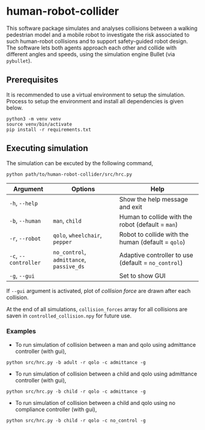 # human-robot-collider
This software package simulates and analyses collisions between a walking pedestrian model and a mobile robot to investigate the risk associated to such human-robot collisions and to support safety-guided robot design. The software lets both agents approach each other and collide with different angles and speeds, using the simulation engine Bullet (via `pybullet`).

## Prerequisites
It is recommended to use a virtual environment to setup the simulation. Process to setup the environment and install all dependencies is given below.

```shell
python3 -m venv venv
source venv/bin/activate
pip install -r requirements.txt
```

## Executing simulation
The simulation can be excuted by the following command,

```
python path/to/human-robot-collider/src/hrc.py
```

| Argument              | Options                                 | Help                                                  |
| ---                   | ---                                     | ---                                                   |
|`-h`, `--help`         |                                         | Show the help message and exit                        |
|`-b`, `--human`        | `man`, `child`                          | Human to collide with the robot (default = `man`)     |
|`-r`, `--robot`        | `qolo`, `wheelchair`, `pepper`          | Robot to collide with the human (default = `qolo`)    |
|`-c`, `--controller`   | `no_control`, `admittance`, `passive_ds`| Adaptive controller to use (default = `no_control`)   |
|`-g`, `--gui`          |                                         | Set to show GUI                                       |

If `--gui` argument is activated, plot of *collision force* are drawn after each collision.

At the end of all simulations, `collision_forces` array for all collisions are saven in `controlled_collision.npy` for future use.

### Examples
- To run simulation of collision between a man and qolo using admittance controller (with gui),
```shell
python src/hrc.py -b adult -r qolo -c admittance -g
```

- To run simulation of collision between a child and qolo using admittance controller (with gui),
```shell
python src/hrc.py -b child -r qolo -c admittance -g
```

- To run simulation of collision between a child and qolo using no compliance controller (with gui),
```shell
python src/hrc.py -b child -r qolo -c no_control -g
```
